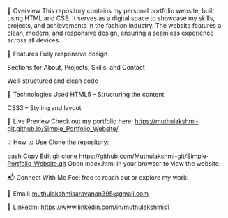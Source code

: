 📌 Overview
This repository contains my personal portfolio website, built using HTML and CSS. It serves as a digital space to showcase my skills, projects, and achievements in the fashion industry. The website features a clean, modern, and responsive design, ensuring a seamless experience across all devices.

🚀 Features
Fully responsive design


Sections for About, Projects, Skills, and Contact

Well-structured and clean code

🔧 Technologies Used
HTML5 – Structuring the content

CSS3 – Styling and layout

📂 Live Preview
Check out my portfolio here: https://muthulakshmi-git.github.io/Simple_Portfolio_Website/

💡 How to Use
Clone the repository:

bash
Copy
Edit
git clone https://github.com/Muthulakshmi-git/Simple-Portfolio-Website.git
Open index.html in your browser to view the website.

📬 Connect With Me
Feel free to reach out or explore my work:

📧 Email: muthulakshmisaravanan395@gmail.com

🔗 LinkedIn: https://www.linkedin.com/in/muthulakshmis1
